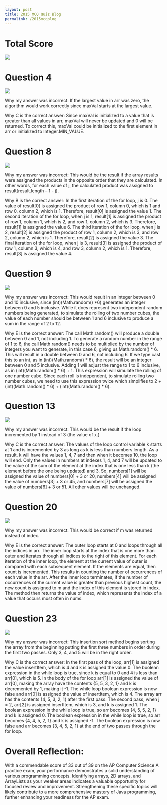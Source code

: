 ```yaml
---
layout: post
title: 2015 MCQ Quiz Blog
permalink: /2015mcqblog
---
```


# Total Score

![](https://github.com/divorced-coders/divorce-analysis-frontend/assets/111609656/7bd7c197-97b3-4914-bbde-f0ab7ac66a7e)


# Question 4

![](https://github.com/divorced-coders/divorce-analysis-frontend/assets/111609656/cad59175-0a0b-44dd-99eb-18742d0ec310)

Why my answer was incorrect: If the largest value in arr was zero, the algorithm would work correctly since maxVal starts at the largest value.

Why C is the correct answer: Since maxVal is initialized to a value that is greater than all values in arr, maxVal will never be updated and 0 will be returned. To correct this, maxVal could be initialized to the first element in arr or initialized to Integer.MIN_VALUE.

# Question 8

![](https://github.com/divorced-coders/divorce-analysis-frontend/assets/111609656/543a7445-bccb-40cb-9b49-18a78d190334)

Why my answer was incorrect: This would be the result if the array results were assigned the products in the opposite order that they are calculated. In other words, for each value of j, the calculated product was assigned to result[result.length – 1 - j].

Why B is the correct answer: In the first iteration of the for loop, j is 0. The value of result[0] is assigned the product of row 1, column 0, which is 1 and row 0, column 2, which is 1. Therefore, result[0] is assigned the value 1. The second iteration of the for loop, when j is 1, result[1] is assigned the product of row 1, column 1, which is 2, and row 1, column 2, which is 3. Therefore, result[1] is assigned the value 6. The third iteration of the for loop, when j is 2, result[2] is assigned the product of row 1, column 2, which is 3, and row 2, column 2, which is 1. Therefore, result[2] is assigned the value 3. The final iteration of the for loop, when j is 3, result[3] is assigned the product of row 1, column 3, which is 4, and row 3, column 2, which is 1. Therefore, result[3] is assigned the value  4.

# Question 9

![](https://github.com/divorced-coders/divorce-analysis-frontend/assets/111609656/8c287aa4-2173-4762-b481-fdfb319303c7)

Why my answer was incorrect: This would result in an integer between 0 and 10 inclusive, since (int)(Math.random() *6) generates an integer between 0 and 5 inclusive. While it does represent two independent random numbers being generated, to simulate the rolling of two number cubes, the value of each number should be between 1 and 6 inclusive to produce a sum in the range of 2 to 12.

Why E is the correct answer: The call Math.random() will produce a double between 0 and 1, not including 1. To generate a random number in the range of 1 to 6, the call Math.random() needs to be multiplied by the number of integers you want to generate, in this case 6, giving us Math.random() * 6. This will result in a double between 0 and 6, not including 6. If we type cast this to an int, as in (int)(Math.random() * 6), the result will be an integer between 0 and 5 inclusive. Adding 1 will adjust the range to 1 to 6 inclusive, as in (int)(Math.random() * 6) + 1. This expression will simulate the rolling of one number cube. Since each roll is independent, to simulate rolling two number cubes, we need to use this expression twice which simplifies to 2 + (int)(Math.random() * 6) + (int)(Math.random() * 6).

# Question 13

![](https://github.com/divorced-coders/divorce-analysis-frontend/assets/111609656/7409466d-2fda-447d-b322-d035f49365cb)

Why my answer was incorrect: This would be the result if the loop incremented by 1 instead of 3 (the value of x.)

Why C is the correct answer: The values of the loop control variable k starts at 1 and is incremented by 3 as long as k is less than numbers.length. As a result, k will have the values 1, 4, 7 and then when it becomes 10, the loop will end. Only the values in numbers at indexes 1, 4, and 7 will be updated to the value of the sum of the element at the index that is one less than k (the element before the one being updated) and 3. So, numbers[1] will be assigned the value of numbers[0] + 3 or 20, numbers[4] will be assigned the value of numbers[3] + 3 or 45, and numbers[7] will be assigned the value of numbers[6] + 3 or 51. All other values will be unchanged.

# Question 20

![](https://github.com/divorced-coders/divorce-analysis-frontend/assets/111609656/b0461e6b-4476-4033-ba2d-b4c526624af5)

Why my answer was incorrect: This would be correct if m was returned instead of index.

Why E is the correct answer: The outer loop starts at 0 and loops through all the indices in arr. The inner loop starts at the index that is one more than outer and iterates through all indices to the right of this element. For each iteration of the inner loop, the element at the current value of outer is compared with each subsequent element. If the elements are equal, then count is incremented. This results in counting the number of occurrences of each value in the arr. After the inner loop terminates, if the number of occurrences of the current value is greater than previous highest count, the new count is assigned to m and the index of this element is stored in index. The method then returns the value of index, which represents the index of a value that occurs most often in nums.

# Question 23

![](https://github.com/divorced-coders/divorce-analysis-frontend/assets/111609656/5b895df5-b41b-4fd3-99fd-26025a6b2dbb)

Why my answer was incorrect: This insertion sort method begins sorting the array from the beginning putting the first three numbers in order during the first two passes. Only 3, 4, and 5 will be in the right order.

Why C is the correct answer: In the first pass of the loop, arr[1] is assigned the value insertItem, which is 4 and k is assigned the value 0. The boolean expression in the while loop is true, since k is equal to 0 and 4 is less than arr[0], which is 5. In the body of the for loop arr[1] is assigned the value of arr[0], making the array have the contents {5, 5, 3, 2, 1} and k is decremented by 1, making it -1. The while loop boolean expression is now false and arr[0] is assigned the value of insertItem, which is 4. The array arr has the contents {4, 5, 3, 2, 1} after the first pass. The second pass, when j = 2, arr[2] is assigned insertItem, which is 3, and k is assigned 1. The boolean expression in the while loop is true, so arr becomes {4, 5, 5, 2, 1} and k is assigned 0. The boolean expression in the while loop is true, so arr becomes {4, 4, 5, 2, 1} and k is assigned -1. The boolean expression is now false and arr becomes {3, 4, 5, 2, 1} at the end of two passes through the for loop.  


# Overall Reflection:

With a commendable score of 33 out of 39 on the AP Computer Science A practice exam, your performance demonstrates a solid understanding of various programming concepts. Identifying arrays, 2D arrays, and ArrayLists as your weaker areas indicates a valuable opportunity for focused review and improvement. Strengthening these specific topics will likely contribute to a more comprehensive mastery of Java programming, further enhancing your readiness for the AP exam.